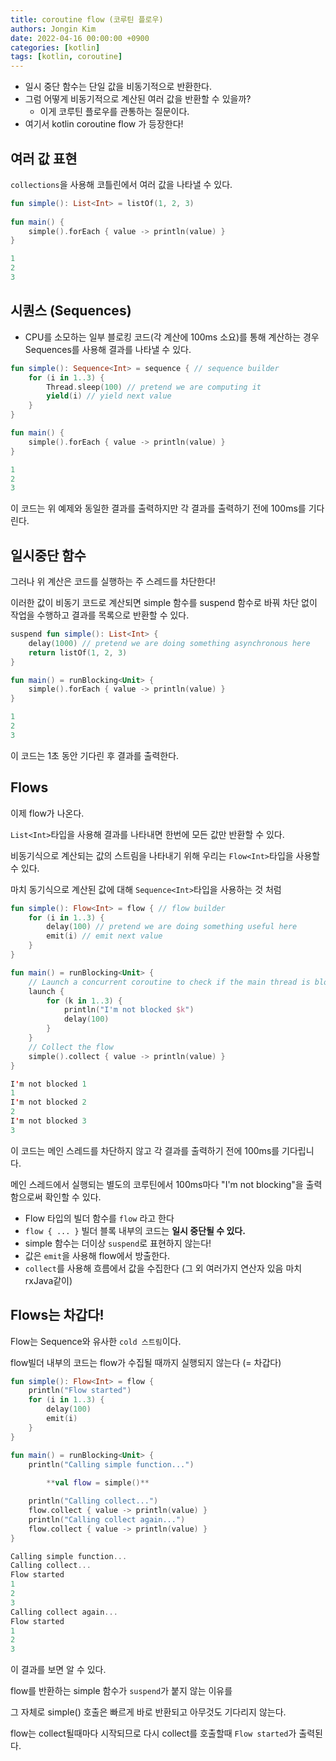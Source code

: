 ```yaml
---
title: coroutine flow (코루틴 플로우)
authors: Jongin Kim
date: 2022-04-16 00:00:00 +0900
categories: [kotlin]
tags: [kotlin, coroutine]
---
```

- 일시 중단 함수는 단일 값을 비동기적으로 반환한다.
- 그럼 어떻게 비동기적으로 계산된 여러 값을 반환할 수 있을까?
    - 이게 코루틴 플로우를 관통하는 질문이다.
- 여기서 kotlin coroutine flow 가 등장한다!

## 여러 값 표현

`collections`을 사용해 코틀린에서 여러 값을 나타낼 수 있다.

```kotlin
fun simple(): List<Int> = listOf(1, 2, 3)
 
fun main() {
    simple().forEach { value -> println(value) } 
}

1
2
3
```

## 시퀀스 (**Sequences)**

- CPU를 소모하는 일부 블로킹 코드(각 계산에 100ms 소요)를 통해 계산하는 경우 Sequences를 사용해 결과를 나타낼 수 있다.

```kotlin
fun simple(): Sequence<Int> = sequence { // sequence builder
    for (i in 1..3) {
        Thread.sleep(100) // pretend we are computing it
        yield(i) // yield next value
    }
}

fun main() {
    simple().forEach { value -> println(value) } 
}

1
2
3
```

이 코드는 위 예제와 동일한 결과를 출력하지만 각 결과를 출력하기 전에 100ms를 기다린다.

## 일시중단 함수

그러나 위 계산은 코드를 실행하는 주 스레드를 차단한다!

이러한 값이 비동기 코드로 계산되면 simple 함수를 suspend 함수로 바꿔 차단 없이 작업을 수행하고 결과를 목록으로 반환할 수 있다.

```kotlin
suspend fun simple(): List<Int> {
    delay(1000) // pretend we are doing something asynchronous here
    return listOf(1, 2, 3)
}

fun main() = runBlocking<Unit> {
    simple().forEach { value -> println(value) } 
}

1
2
3
```

이 코드는 1초 동안 기다린 후 결과를 출력한다.

## Flows

이제 flow가 나온다.

`List<Int>`타입을 사용해 결과를 나타내면 한번에 모든 값만 반환할 수 있다.

비동기식으로 계산되는 값의 스트림을 나타내기 위해 우리는 `Flow<Int>`타입을 사용할 수 있다. 

마치 동기식으로 계산된 값에 대해 `Sequence<Int>`타입을 사용하는 것 처럼

```kotlin
fun simple(): Flow<Int> = flow { // flow builder
    for (i in 1..3) {
        delay(100) // pretend we are doing something useful here
        emit(i) // emit next value
    }
}

fun main() = runBlocking<Unit> {
    // Launch a concurrent coroutine to check if the main thread is blocked
    launch {
        for (k in 1..3) {
            println("I'm not blocked $k")
            delay(100)
        }
    }
    // Collect the flow
    simple().collect { value -> println(value) } 
}

I'm not blocked 1
1
I'm not blocked 2
2
I'm not blocked 3
3
```

이 코드는 메인 스레드를 차단하지 않고 각 결과를 출력하기 전에 100ms를 기다립니다. 

메인 스레드에서 실행되는 별도의 코루틴에서 100ms마다 "I'm not blocking"을 출력함으로써 확인할 수 있다.

- Flow 타입의 빌더 함수를 `flow` 라고 한다
- `flow { ... }` 빌더 블록 내부의 코드는 **일시 중단될 수 있다.**
- simple 함수는 더이상 `suspend`로 표현하지 않는다!
- 값은 `emit`을 사용해 flow에서 방출한다.
- `collect`를 사용해 흐름에서 값을 수집한다 (그 외 여러가지 연산자 있음 마치 rxJava같이)

## Flows는 차갑다!

Flow는 Sequence와 유사한 `cold 스트림`이다.

flow빌더 내부의 코드는 flow가 수집될 때까지 실행되지 않는다 (= 차갑다)

```kotlin
fun simple(): Flow<Int> = flow { 
    println("Flow started")
    for (i in 1..3) {
        delay(100)
        emit(i)
    }
}

fun main() = runBlocking<Unit> {
    println("Calling simple function...")
    
		**val flow = simple()**

    println("Calling collect...")
    flow.collect { value -> println(value) } 
    println("Calling collect again...")
    flow.collect { value -> println(value) } 
}

Calling simple function...
Calling collect...
Flow started
1
2
3
Calling collect again...
Flow started
1
2
3
```

이 결과를 보면 알 수 있다.

flow를 반환하는 simple 함수가 `suspend`가 붙지 않는 이유를 

그 자체로 simple() 호출은 빠르게 바로 반환되고 아무것도 기다리지 않는다.

flow는 collect될때마다 시작되므로 다시 collect를 호출할때 `Flow started`가 출력된다.